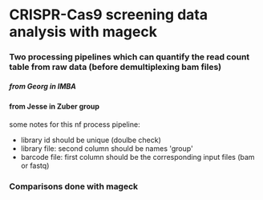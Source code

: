 # CRISPR-Cas9 screening data analysis with mageck 

### Two processing pipelines which can quantify the read count table from raw data (before demultiplexing bam files)

##### from Georg in IMBA

#### from Jesse in Zuber group 
some notes for this nf process pipeline:
- library id should be unique (doulbe check)
- library file: second column should be names 'group'
- barcode file: first column should be the corresponding input files (bam or fastq)
  
### Comparisons done with mageck
  